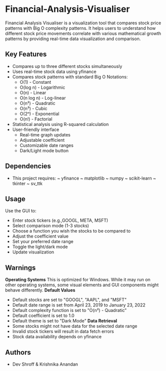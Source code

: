 # Financial-Analysis-Visualiser
Financial Analysis Visualiser is a visualization tool that compares stock price patterns with Big O complexity patterns. It helps users to understand how different stock price movements correlate with various mathematical growth patterns by providing real-time data visualization and comparison.

## Key Features
- Compares up to three different stocks simultaneously 
- Uses real-time stock data using yfinance
- Compares stock patterns with standard Big O Notations:
  - O(1) - Constant
  - O(log n) - Logarithmic
  - O(n) - Linear
  - O(n log n) - Log-linear
  - O(n²) - Quadratic
  - O(n³) - Cubic
  - O(2ⁿ) - Exponential
  - O(n!) - Factorial
- Statistical analysis using R-squared calculation
- User-friendly interface 
  - Real-time graph updates
  - Adjustable coefficient
  - Customizable date ranges
  - Dark/Light mode button

## Dependencies
- This project requires:
  ~ yfinance
  ~ matplotlib
  ~ numpy
  ~ scikit-learn
  ~ tkinter
  ~ sv_ttk

## Usage
Use the GUI to:
   - Enter stock tickers (e.g.,GOOGL, META, MSFT)
   - Select comparison mode (1-3 stocks)
   - Choose a function you wish the stocks to be compared to
   - Adjust the coefficient value 
   - Set your preferred date range
   - Toggle the light/dark mode 
   - Update visualization

## Warnings
   **Operating Systems**
   This is optimized for Windows. While it may run on other operating systems, 
   some visual elements and GUI components might behave differently.
   **Default Values**
   - Default stocks are set to "GOOGL", "AAPL", and "MSFT"
   - Default date range is set from April 23, 2019 to January 23, 2022
   - Default complexity function is set to "O(n²) - Quadratic"
   - Default coefficient is set to 1.0
   - Default theme is set to "Dark Mode"
   **Data Retrieval**
   - Some stocks might not have data for the selected date range
   - Invalid stock tickers will result in data fetch errors
   - Stock data availability depends on yfinance

## Authors
- Dev Shroff & Krishnika Anandan





